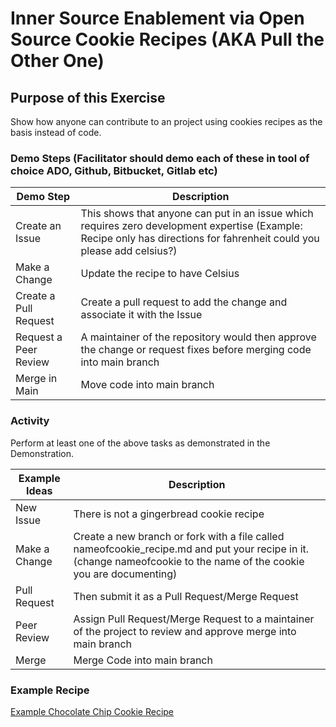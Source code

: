 # Inner Source Enablement via Open Source Cookie Recipes (AKA Pull the Other One)

## Purpose of this Exercise

Show how anyone can contribute to an project using cookies recipes as the basis instead of code.

### Demo Steps (Facilitator should demo each of these in tool of choice ADO, Github, Bitbucket, Gitlab etc)

| Demo Step              | Description                                                                                                                                                             |
|------------------------|-------------------------------------------------------------------------------------------------------------------------------------------------------------------------|
| Create an Issue        | This shows that anyone can put in an issue which requires zero development expertise (Example: Recipe only has directions for fahrenheit could you please add celsius?) |
| Make a Change          | Update the recipe to have Celsius                                                                                                                                       |
| Create a Pull Request  | Create a pull request to add the change and associate it with the Issue                                                                                                 |
| Request a  Peer Review | A maintainer of the repository would then approve the change or request fixes before merging code into main branch                                                      |
| Merge in Main          | Move code into main branch                                                                                                                                              |

### Activity

Perform at least one of the above tasks as demonstrated in the Demonstration.

| Example Ideas | Description                                                                                                                                                          |
|---------------|----------------------------------------------------------------------------------------------------------------------------------------------------------------------|
| New Issue     | There is not a gingerbread cookie recipe                                                                                                                             |
| Make a Change | Create a new branch or fork with a file called nameofcookie_recipe.md and put your recipe in it. (change nameofcookie to the name of the cookie you are documenting) |
| Pull Request  | Then submit it as a Pull Request/Merge Request                                                                                                                       |
| Peer Review   | Assign Pull Request/Merge Request to a maintainer of the project to review and approve merge into main branch                                                        |
| Merge         | Merge Code into main branch                                                                                                                                          |

### Example Recipe

[Example Chocolate Chip Cookie Recipe](chocolate_chip.md)